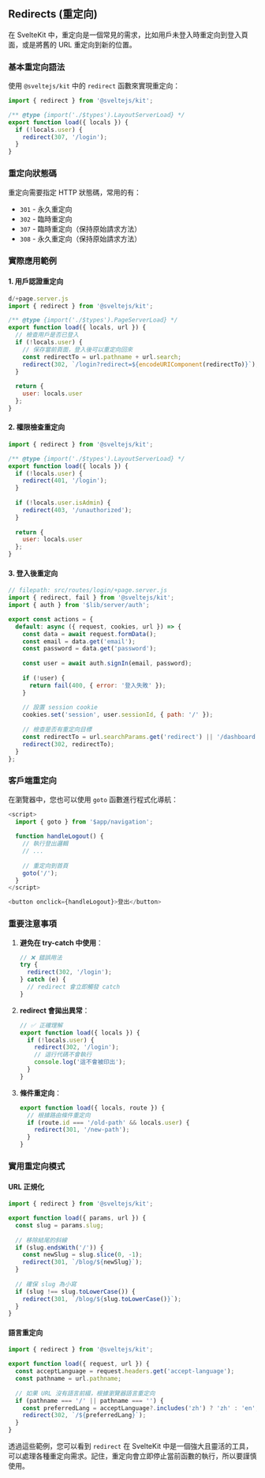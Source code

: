 ## Redirects (重定向)

在 SvelteKit 中，重定向是一個常見的需求，比如用戶未登入時重定向到登入頁面，或是將舊的 URL 重定向到新的位置。

### 基本重定向語法

使用 `@sveltejs/kit` 中的 `redirect` 函數來實現重定向：

````javascript
import { redirect } from '@sveltejs/kit';

/** @type {import('./$types').LayoutServerLoad} */
export function load({ locals }) {
  if (!locals.user) {
    redirect(307, '/login');
  }
}
````

### 重定向狀態碼

重定向需要指定 HTTP 狀態碼，常用的有：

- `301` - 永久重定向
- `302` - 臨時重定向  
- `307` - 臨時重定向（保持原始請求方法）
- `308` - 永久重定向（保持原始請求方法）

### 實際應用範例

#### 1. 用戶認證重定向

````javascript
d/+page.server.js
import { redirect } from '@sveltejs/kit';

/** @type {import('./$types').PageServerLoad} */
export function load({ locals, url }) {
  // 檢查用戶是否已登入
  if (!locals.user) {
    // 保存當前頁面，登入後可以重定向回來
    const redirectTo = url.pathname + url.search;
    redirect(302, `/login?redirect=${encodeURIComponent(redirectTo)}`);
  }
  
  return {
    user: locals.user
  };
}
````

#### 2. 權限檢查重定向

````javascript
import { redirect } from '@sveltejs/kit';

/** @type {import('./$types').LayoutServerLoad} */
export function load({ locals }) {
  if (!locals.user) {
    redirect(401, '/login');
  }
  
  if (!locals.user.isAdmin) {
    redirect(403, '/unauthorized');
  }
  
  return {
    user: locals.user
  };
}
````

#### 3. 登入後重定向

````javascript
// filepath: src/routes/login/+page.server.js
import { redirect, fail } from '@sveltejs/kit';
import { auth } from '$lib/server/auth';

export const actions = {
  default: async ({ request, cookies, url }) => {
    const data = await request.formData();
    const email = data.get('email');
    const password = data.get('password');
    
    const user = await auth.signIn(email, password);
    
    if (!user) {
      return fail(400, { error: '登入失敗' });
    }
    
    // 設置 session cookie
    cookies.set('session', user.sessionId, { path: '/' });
    
    // 檢查是否有重定向目標
    const redirectTo = url.searchParams.get('redirect') || '/dashboard';
    redirect(302, redirectTo);
  }
};
````

### 客戶端重定向

在瀏覽器中，您也可以使用 `goto` 函數進行程式化導航：

````javascript
<script>
  import { goto } from '$app/navigation';
  
  function handleLogout() {
    // 執行登出邏輯
    // ...
    
    // 重定向到首頁
    goto('/');
  }
</script>

<button onclick={handleLogout}>登出</button>
````

### 重要注意事項

1. **避免在 try-catch 中使用**：
   ```javascript
   // ❌ 錯誤用法
   try {
     redirect(302, '/login');
   } catch (e) {
     // redirect 會立即觸發 catch
   }
   ```

2. **redirect 會拋出異常**：
   ```javascript
   // ✅ 正確理解
   export function load({ locals }) {
     if (!locals.user) {
       redirect(302, '/login');
       // 這行代碼不會執行
       console.log('這不會被印出');
     }
   }
   ```

3. **條件重定向**：
   ```javascript
   export function load({ locals, route }) {
     // 根據路由條件重定向
     if (route.id === '/old-path' && locals.user) {
       redirect(301, '/new-path');
     }
   }
   ```

### 實用重定向模式

#### URL 正規化

````javascript
import { redirect } from '@sveltejs/kit';

export function load({ params, url }) {
  const slug = params.slug;
  
  // 移除結尾的斜線
  if (slug.endsWith('/')) {
    const newSlug = slug.slice(0, -1);
    redirect(301, `/blog/${newSlug}`);
  }
  
  // 確保 slug 為小寫
  if (slug !== slug.toLowerCase()) {
    redirect(301, `/blog/${slug.toLowerCase()}`);
  }
}
````

#### 語言重定向

````javascript
import { redirect } from '@sveltejs/kit';

export function load({ request, url }) {
  const acceptLanguage = request.headers.get('accept-language');
  const pathname = url.pathname;
  
  // 如果 URL 沒有語言前綴，根據瀏覽器語言重定向
  if (pathname === '/' || pathname === '') {
    const preferredLang = acceptLanguage?.includes('zh') ? 'zh' : 'en';
    redirect(302, `/${preferredLang}`);
  }
}
````

透過這些範例，您可以看到 `redirect` 在 SvelteKit 中是一個強大且靈活的工具，可以處理各種重定向需求。記住，重定向會立即停止當前函數的執行，所以要謹慎使用。

